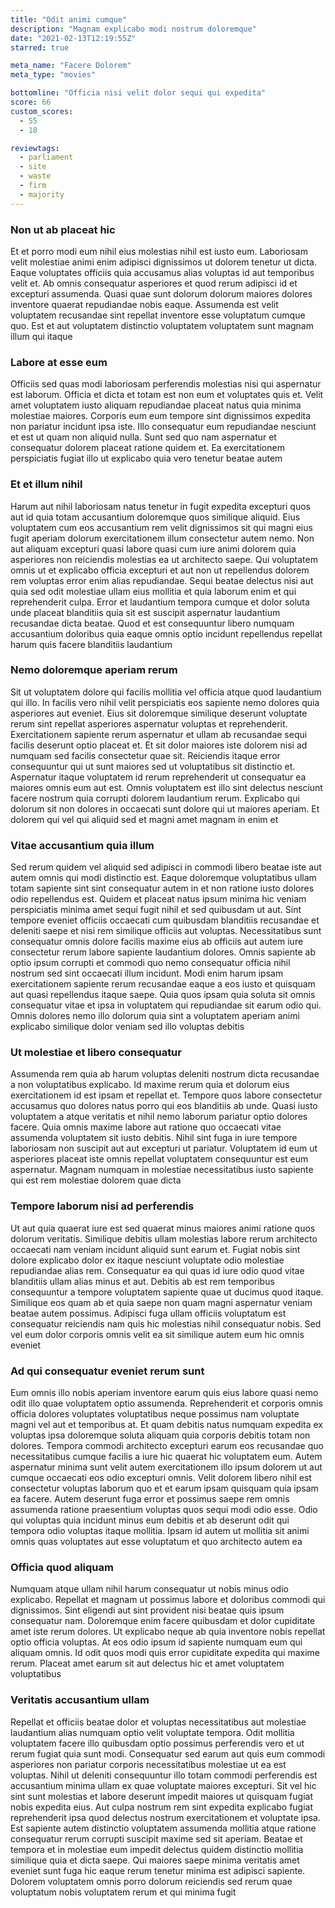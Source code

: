 ```yaml
---
title: "Odit animi cumque"
description: "Magnam explicabo modi nostrum doloremque"
date: "2021-02-13T12:19:55Z"
starred: true

meta_name: "Facere Dolorem" 
meta_type: "movies"

bottomline: "Officia nisi velit dolor sequi qui expedita"
score: 66
custom_scores:
  - 55
  - 18

reviewtags:
  - parliament
  - site
  - waste
  - firm
  - majority
---
```




### Non ut ab placeat hic

Et et porro modi eum nihil eius molestias nihil est iusto eum. Laboriosam velit molestiae animi enim adipisci dignissimos ut dolorem tenetur ut dicta. Eaque voluptates officiis quia accusamus alias voluptas id aut temporibus velit et. Ab omnis consequatur asperiores et quod rerum adipisci id et excepturi assumenda. Quasi quae sunt dolorum dolorum maiores dolores inventore quaerat repudiandae nobis eaque. Assumenda est velit voluptatem recusandae sint repellat inventore esse voluptatum cumque quo. Est et aut voluptatem distinctio voluptatem voluptatem sunt magnam illum qui itaque

### Labore at esse eum

Officiis sed quas modi laboriosam perferendis molestias nisi qui aspernatur est laborum. Officia et dicta et totam est non eum et voluptates quis et. Velit amet voluptatem iusto aliquam repudiandae placeat natus quia minima molestiae maiores. Corporis eum eum tempore sint dignissimos expedita non pariatur incidunt ipsa iste. Illo consequatur eum repudiandae nesciunt et est ut quam non aliquid nulla. Sunt sed quo nam aspernatur et consequatur dolorem placeat ratione quidem et. Ea exercitationem perspiciatis fugiat illo ut explicabo quia vero tenetur beatae autem

### Et et illum nihil

Harum aut nihil laboriosam natus tenetur in fugit expedita excepturi quos aut id quia totam accusantium doloremque quos similique aliquid. Eius voluptatem cum eos accusantium rem velit dignissimos sit qui magni eius fugit aperiam dolorum exercitationem illum consectetur autem nemo. Non aut aliquam excepturi quasi labore quasi cum iure animi dolorem quia asperiores non reiciendis molestias ea ut architecto saepe. Qui voluptatem omnis ut et explicabo officia excepturi et aut non ut repellendus dolorem rem voluptas error enim alias repudiandae. Sequi beatae delectus nisi aut quia sed odit molestiae ullam eius mollitia et quia laborum enim et qui reprehenderit culpa. Error et laudantium tempora cumque et dolor soluta unde placeat blanditiis quia sit est suscipit aspernatur laudantium recusandae dicta beatae. Quod et est consequuntur libero numquam accusantium doloribus quia eaque omnis optio incidunt repellendus repellat harum quis facere blanditiis laudantium

### Nemo doloremque aperiam rerum

Sit ut voluptatem dolore qui facilis mollitia vel officia atque quod laudantium qui illo. In facilis vero nihil velit perspiciatis eos sapiente nemo dolores quia asperiores aut eveniet. Eius sit doloremque similique deserunt voluptate rerum sint repellat asperiores aspernatur voluptas et reprehenderit. Exercitationem sapiente rerum aspernatur et ullam ab recusandae sequi facilis deserunt optio placeat et. Et sit dolor maiores iste dolorem nisi ad numquam sed facilis consectetur quae sit. Reiciendis itaque error consequuntur qui ut sunt maiores sed ut voluptatibus sit distinctio et. Aspernatur itaque voluptatem id rerum reprehenderit ut consequatur ea maiores omnis eum aut est. Omnis voluptatem est illo sint delectus nesciunt facere nostrum quia corrupti dolorem laudantium rerum. Explicabo qui dolorum sit non dolores in occaecati sunt dolore qui ut maiores aperiam. Et dolorem qui vel qui aliquid sed et magni amet magnam in enim et

### Vitae accusantium quia illum

Sed rerum quidem vel aliquid sed adipisci in commodi libero beatae iste aut autem omnis qui modi distinctio est. Eaque doloremque voluptatibus ullam totam sapiente sint sint consequatur autem in et non ratione iusto dolores odio repellendus est. Quidem et placeat natus ipsum minima hic veniam perspiciatis minima amet sequi fugit nihil et sed quibusdam ut aut. Sint tempore eveniet officiis occaecati cum quibusdam blanditiis recusandae et deleniti saepe et nisi rem similique officiis aut voluptas. Necessitatibus sunt consequatur omnis dolore facilis maxime eius ab officiis aut autem iure consectetur rerum labore sapiente laudantium dolores. Omnis sapiente ab optio ipsum corrupti et commodi quo nemo consequatur officia nihil nostrum sed sint occaecati illum incidunt. Modi enim harum ipsam exercitationem sapiente rerum recusandae eaque a eos iusto et quisquam aut quasi repellendus itaque saepe. Quia quos ipsam quia soluta sit omnis consequatur vitae et ipsa in voluptatem qui repudiandae sit earum odio qui. Omnis dolores nemo illo dolorum quia sint a voluptatem aperiam animi explicabo similique dolor veniam sed illo voluptas debitis

### Ut molestiae et libero consequatur

Assumenda rem quia ab harum voluptas deleniti nostrum dicta recusandae a non voluptatibus explicabo. Id maxime rerum quia et dolorum eius exercitationem id est ipsam et repellat et. Tempore quos labore consectetur accusamus quo dolores natus porro qui eos blanditiis ab unde. Quasi iusto voluptatem a atque veritatis et nihil nemo laborum pariatur optio dolores facere. Quia omnis maxime labore aut ratione quo occaecati vitae assumenda voluptatem sit iusto debitis. Nihil sint fuga in iure tempore laboriosam non suscipit aut aut excepturi ut pariatur. Voluptatem id eum ut asperiores placeat iste omnis repellat voluptatem consequuntur est eum aspernatur. Magnam numquam in molestiae necessitatibus iusto sapiente qui est rem molestiae dolorem quae dicta

### Tempore laborum nisi ad perferendis

Ut aut quia quaerat iure est sed quaerat minus maiores animi ratione quos dolorum veritatis. Similique debitis ullam molestias labore rerum architecto occaecati nam veniam incidunt aliquid sunt earum et. Fugiat nobis sint dolore explicabo dolor ex itaque nesciunt voluptate odio molestiae repudiandae alias rem. Consequatur ea qui quas id iure odio quod vitae blanditiis ullam alias minus et aut. Debitis ab est rem temporibus consequuntur a tempore voluptatem sapiente quae ut ducimus quod itaque. Similique eos quam ab et quia saepe non quam magni aspernatur veniam beatae autem possimus. Adipisci fuga ullam officiis voluptatum est consequatur reiciendis nam quis hic molestias nihil consequatur nobis. Sed vel eum dolor corporis omnis velit ea sit similique autem eum hic omnis eveniet

### Ad qui consequatur eveniet rerum sunt

Eum omnis illo nobis aperiam inventore earum quis eius labore quasi nemo odit illo quae voluptatem optio assumenda. Reprehenderit et corporis omnis officia dolores voluptates voluptatibus neque possimus nam voluptate magni vel aut et temporibus at. Et quam debitis natus numquam expedita ex voluptas ipsa doloremque soluta aliquam quia corporis debitis totam non dolores. Tempora commodi architecto excepturi earum eos recusandae quo necessitatibus cumque facilis a iure hic quaerat hic voluptatem eum. Autem aspernatur minima sunt velit autem exercitationem illo ipsum dolorem ut aut cumque occaecati eos odio excepturi omnis. Velit dolorem libero nihil est consectetur voluptas laborum quo et et earum ipsam quisquam quia ipsam ea facere. Autem deserunt fuga error et possimus saepe rem omnis assumenda ratione praesentium voluptas quos sequi modi odio esse. Odio qui voluptas quia incidunt minus eum debitis et ab deserunt odit qui tempora odio voluptas itaque mollitia. Ipsam id autem ut mollitia sit animi omnis quas voluptates aut esse voluptatum et quo architecto autem ea

### Officia quod aliquam

Numquam atque ullam nihil harum consequatur ut nobis minus odio explicabo. Repellat et magnam ut possimus labore et doloribus commodi qui dignissimos. Sint eligendi aut sint provident nisi beatae quis ipsum consequatur nam. Doloremque enim facere quibusdam et dolor cupiditate amet iste rerum dolores. Ut explicabo neque ab quia inventore nobis repellat optio officia voluptas. At eos odio ipsum id sapiente numquam eum qui aliquam omnis. Id odit quos modi quis error cupiditate expedita qui maxime rerum. Placeat amet earum sit aut delectus hic et amet voluptatem voluptatibus

### Veritatis accusantium ullam

Repellat et officiis beatae dolor et voluptas necessitatibus aut molestiae laudantium alias numquam optio velit voluptate tempora. Odit mollitia voluptatem facere illo quibusdam optio possimus perferendis vero et ut rerum fugiat quia sunt modi. Consequatur sed earum aut quis eum commodi asperiores non pariatur corporis necessitatibus molestiae ut ea est voluptas. Nihil ut deleniti consequuntur illo totam commodi perferendis est accusantium minima ullam ex quae voluptate maiores excepturi. Sit vel hic sint sunt molestias et labore deserunt impedit maiores ut quisquam fugiat nobis expedita eius. Aut culpa nostrum rem sint expedita explicabo fugiat reprehenderit ipsa quod delectus nostrum exercitationem et voluptate ipsa. Est sapiente autem distinctio voluptatem assumenda mollitia atque ratione consequatur rerum corrupti suscipit maxime sed sit aperiam. Beatae et tempora et in molestiae eum impedit delectus quidem distinctio mollitia similique quia et dicta saepe. Qui maiores saepe minima veritatis amet eveniet sunt fuga hic eaque rerum tenetur minima est adipisci sapiente. Dolorem voluptatem omnis porro dolorum reiciendis sed rerum quae voluptatum nobis voluptatem rerum et qui minima fugit

